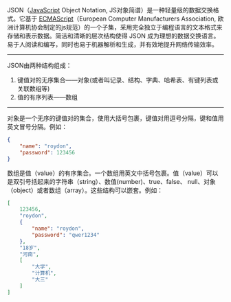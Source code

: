 JSON（[JavaScript](https://baike.baidu.com/item/JavaScript?fromModule=lemma_inlink) Object Notation, JS对象简谱）是一种轻量级的数据交换格式。它基于 [ECMAScript](https://baike.baidu.com/item/ECMAScript?fromModule=lemma_inlink)（European Computer Manufacturers Association, 欧洲计算机协会制定的js规范）的一个子集，采用完全独立于编程语言的文本格式来存储和表示数据。简洁和清晰的层次结构使得 JSON 成为理想的数据交换语言。 易于人阅读和编写，同时也易于机器解析和生成，并有效地提升网络传输效率。

***

JSON由两种结构组成：

1. 键值对的无序集合——对象(或者叫记录、结构、字典、哈希表、有键列表或关联数组等)
2. 值的有序列表——数组

***

对象是一个无序的键值对的集合，使用大括号包裹，键值对用逗号分隔，键和值用英文冒号分隔。例如：

```json
{
	"name": "roydon",
	"password": 123456
}
```

数组是值（value）的有序集合。一个数组用英文中括号包裹。值（value）可以是双引号括起来的字符串（string）、数值(number)、true、false、 null、对象（object）或者数组（array）。这些结构可以嵌套。例如：

```json
[
	123456,
	"roydon",
	{
		"name": "roydon",
		"password": "qwer1234"
	},
	"18岁",
	"河南",
    [
        "大学",
        "计算机",
        "大三"
    ]
]
```